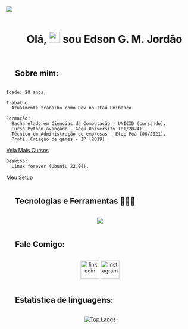 <!-- Gradiente horizontal -->
<img src="https://user-images.githubusercontent.com/73097560/115834477-dbab4500-a447-11eb-908a-139a6edaec5c.gif">

<!-- Apresentação -->
<div id="user-presentention-content">
  <ul align="center">
  <h1 style="display: inline-block">Olá,   <img src="https://media.giphy.com/media/hvRJCLFzcasrR4ia7z/giphy.gif" width="30px"/> sou Edson G. M. Jordão</h1>
  </ul>
</div>

<div id="user-about-content">
  <ul align="start">
  <h2 style="display: inline-block">Sobre mim:</h2>
  </ul>
</div>

    Idade: 20 anos, 

    Trabalho:
      Atualmente trabalho como Dev no Itaú Unibanco.
  
    Formação:
      Bacharelado em Ciencias da Computação - UNICID (cursando).
      Curso Python avançado - Geek University (01/2024).
      Técnico em Administração de empresas - Etec Poá (06/2021).
      Profi. Criação de games - IP (2019).
  [Veja Mais Cursos](./MeusCursos.md)

    Desktop: 
      Linux forever (Ubuntu 22.04).
  [Meu Setup](./MeuSetup.md)



<div id="user-content-toc">
  <ul align="start">
  <h2 style="display: inline-block">Tecnologias e Ferramentas 👨🏻‍💻</h2>
  </ul>
</div>
<!--tech stack icons-->
<p align="center">
  <a href="https://skillicons.dev">
    <img src="https://skillicons.dev/icons?i=bash,linux,neovim,docker,mysql,mongodb,express,git,github,figma,html,css,js,kotlin,md,materialui,nextjs,styledcomponents,nodejs,postman,laravel,react,redux,tailwind,kubernetes,ts,vscode,rust,pytorch,django,py,c,cpp,java,spring&perline=14" />
  </a>
</p>

<!--icons and links-->
<div id="user-content-toc">
  <ul align="start">
  <h2 style="display: inline-block">Fale Comigo:</h2>
  </ul>
</div>
<p align="center">
    <a href="https://www.linkedin.com/in/edson-gabriel-mj/" target="blank"><img align="center" src="https://user-images.githubusercontent.com/88904952/234979284-68c11d7f-1acc-4f0c-ac78-044e1037d7b0.png" alt="linkedin" height="50" width="50"/></a>  
    <a href="https://www.instagram.com/edson_gabriel_mj/" target="blank"><img align="center" src="https://user-images.githubusercontent.com/88904952/234981169-2dd1e58f-4b7e-468c-8213-034ba62156c3.png" alt="instagram" height="50" width="50" /></a>   
    <!-- <a href="https://1010nishant.hashnode.dev/" target="blank"><img align="center" src="https://user-images.githubusercontent.com/88904952/234982196-562aea17-5532-4550-8c08-1c7cb994a541.png" alt="hashnode" height="50" width="50" /></a> -->
</p>

<!-- Estatistica de uso -->
<div id="user-content-toc">
  <ul align="start">
  <h2 style="display: inline-block">Estatistica de linguagens:</h2>
  </ul>
  <div align="center"> 

   [![Top Langs](https://github-readme-stats.vercel.app/api/top-langs/?username=egmj&layout=compact&bg_color=00000000&border_color=00000000&text_color=fff)](https://github.com/anuraghazra/github-readme-stats)

  </div>
</div>
